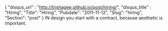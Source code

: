 {
 "disqus_url" : "http://trishagee.github.io/post/hiring/",
 "disqus_title" : "Hiring",
 "Title": "Hiring",
 "Pubdate": "2011-11-12",
 "Slug": "hiring",
 "Section": "post"
}
IN design you start with a contract, because aesthetic is important.
